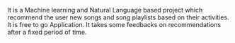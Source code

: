 It is a Machine learning and Natural Language based project which recommend the user new songs and song playlists based on their activities.
It is free to go Application.
It takes some feedbacks on recommendations after a fixed period of time.
